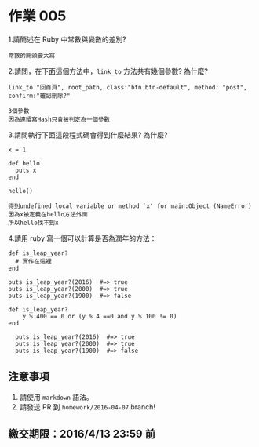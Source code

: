 # 作業 005

1.請簡述在 Ruby 中常數與變數的差別?
```
常數的開頭要大寫
```

2.請問，在下面這個方法中，`link_to` 方法共有幾個參數? 為什麼?

```
link_to "回首頁", root_path, class:"btn btn-default", method: "post", confirm:"確認刪除?"
```

```
3個參數
因為連續寫Hash只會被判定為一個參數
```

3.請問執行下面這段程式碼會得到什麼結果? 為什麼?

```
x = 1

def hello
  puts x
end

hello()
```

```
得到undefined local variable or method `x' for main:Object (NameError)
因為x被定義在hello方法外面
所以hello找不到x
```

4.請用 ruby 寫一個可以計算是否為潤年的方法：

```
def is_leap_year?
  # 實作在這裡
end

puts is_leap_year?(2016)  #=> true
puts is_leap_year?(2000)  #=> true
puts is_leap_year?(1900)  #=> false
```

```
def is_leap_year?
    y % 400 == 0 or (y % 4 ==0 and y % 100 != 0)
end

  puts is_leap_year?(2016)  #=> true
  puts is_leap_year?(2000)  #=> true
  puts is_leap_year?(1900)  #=> false 
```

## 注意事項

1. 請使用 `markdown` 語法。
2. 請發送 PR 到 `homework/2016-04-07` branch!

## 繳交期限：2016/4/13 23:59 前
